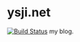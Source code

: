 # ysji.net
[![Build Status](https://travis-ci.com/ToyYan/ysji.net.svg?branch=master)](https://travis-ci.com/ToyYan/ysji.net)
my blog.
